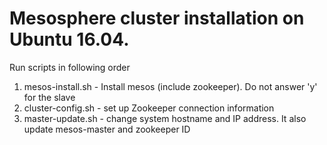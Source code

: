 # Mesosphere cluster installation on Ubuntu 16.04.
Run scripts in following order
1) mesos-install.sh - Install mesos (include zookeeper). Do not answer 'y' for the slave
2) cluster-config.sh - set up Zookeeper connection information
3) master-update.sh - change system hostname and IP address. It also update mesos-master and zookeeper ID
